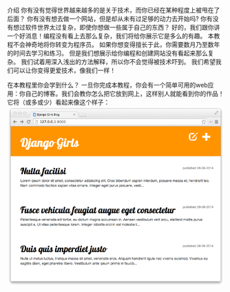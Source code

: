介绍
你有没有觉得世界越来越多的是关于技术，而你已经在某种程度上被甩在了后面？ 你有没有想去做一个网站，但是却从未有过足够的动力去开始吗? 你有没有想过软件世界太过复杂，即使你想做一些属于自己的东西？
好的，我们跟你讲一个好消息！编程没有看上去那么复杂，我们将给你展示它是多么的有趣。
本教程不会神奇地将你转变为程序员。 如果你想变得擅长于此，你需要数月乃至数年的时间去学习和练习。 但是我们想展示给你编程和创建网站没有看起来那么复杂。 我们试着用深入浅出的方法解释，所以你不会觉得被技术吓到。
我们希望我们可以让你变得更爱技术，像我们一样！


在本教程里你会学到什么？
一旦你完成本教程，你会有一个简单可用的web应用：你自己的博客。我们会教你怎么把它放到网上，这样别人就能看到你的作品！
它将（或多或少）看起来像这个样子：
![5828230edb82a169b34702a088da0a45](01.介绍.resources/D54ACF95-82D5-49C2-A760-7060679D527F.png)



